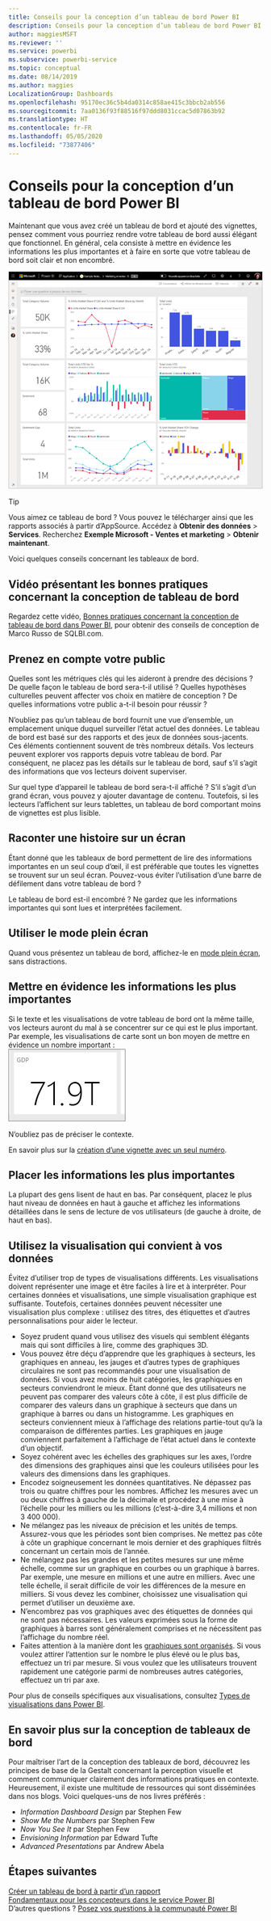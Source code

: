 ```yaml
---
title: Conseils pour la conception d’un tableau de bord Power BI
description: Conseils pour la conception d’un tableau de bord Power BI
author: maggiesMSFT
ms.reviewer: ''
ms.service: powerbi
ms.subservice: powerbi-service
ms.topic: conceptual
ms.date: 08/14/2019
ms.author: maggies
LocalizationGroup: Dashboards
ms.openlocfilehash: 95170ec36c5b4da0314c858ae415c3bbcb2ab556
ms.sourcegitcommit: 7aa0136f93f88516f97ddd8031ccac5d07863b92
ms.translationtype: HT
ms.contentlocale: fr-FR
ms.lasthandoff: 05/05/2020
ms.locfileid: "73877406"
---
```

# <a name="tips-for-designing-a-great-power-bi-dashboard"></a>Conseils pour la conception d’un tableau de bord Power BI
Maintenant que vous avez créé un tableau de bord et ajouté des vignettes, pensez comment vous pourriez rendre votre tableau de bord aussi élégant que fonctionnel. En général, cela consiste à mettre en évidence les informations les plus importantes et à faire en sorte que votre tableau de bord soit clair et non encombré.

![Exemple de tableau de bord Marketing et ventes](media/service-dashboards-design-tips/power-bi-marketing-sample-dashboard.png)

> [!TIP]
> Vous aimez ce tableau de bord ? Vous pouvez le télécharger ainsi que les rapports associés à partir d’AppSource. Accédez à **Obtenir des données** > **Services**. Recherchez **Exemple Microsoft - Ventes et marketing** > **Obtenir maintenant**.

Voici quelques conseils concernant les tableaux de bord.

## <a name="dashboard-design-best-practices-video"></a>Vidéo présentant les bonnes pratiques concernant la conception de tableau de bord

Regardez cette vidéo, [Bonnes pratiques concernant la conception de tableau de bord dans Power BI](https://www.youtube.com/watch?v=-tdkUYrzrio), pour obtenir des conseils de conception de Marco Russo de SQLBI.com.

## <a name="consider-your-audience"></a>Prenez en compte votre public
Quelles sont les métriques clés qui les aideront à prendre des décisions ? De quelle façon le tableau de bord sera-t-il utilisé ? Quelles hypothèses culturelles peuvent affecter vos choix en matière de conception ? De quelles informations votre public a-t-il besoin pour réussir ?

N’oubliez pas qu’un tableau de bord fournit une vue d’ensemble, un emplacement unique duquel surveiller l’état actuel des données. Le tableau de bord est basé sur des rapports et des jeux de données sous-jacents. Ces éléments contiennent souvent de très nombreux détails. Vos lecteurs peuvent explorer vos rapports depuis votre tableau de bord. Par conséquent, ne placez pas les détails sur le tableau de bord, sauf s’il s’agit des informations que vos lecteurs doivent superviser.

Sur quel type d’appareil le tableau de bord sera-t-il affiché ? S’il s’agit d’un grand écran, vous pouvez y ajouter davantage de contenu. Toutefois, si les lecteurs l’affichent sur leurs tablettes, un tableau de bord comportant moins de vignettes est plus lisible.

## <a name="tell-a-story-on-one-screen"></a>Raconter une histoire sur un écran
Étant donné que les tableaux de bord permettent de lire des informations importantes en un seul coup d’œil, il est préférable que toutes les vignettes se trouvent sur un seul écran. Pouvez-vous éviter l’utilisation d’une barre de défilement dans votre tableau de bord ?

Le tableau de bord est-il encombré ?  Ne gardez que les informations importantes qui sont lues et interprétées facilement.

## <a name="make-use-of-full-screen-mode"></a>Utiliser le mode plein écran
Quand vous présentez un tableau de bord, affichez-le en [mode plein écran](consumer/end-user-focus.md), sans distractions.

## <a name="accent-the-most-important-information"></a>Mettre en évidence les informations les plus importantes
Si le texte et les visualisations de votre tableau de bord ont la même taille, vos lecteurs auront du mal à se concentrer sur ce qui est le plus important. Par exemple, les visualisations de carte sont un bon moyen de mettre en évidence un nombre important :  
![Visualisation de carte](media/service-dashboards-design-tips/pbi_card.png)

N’oubliez pas de préciser le contexte.  

En savoir plus sur la [création d’une vignette avec un seul numéro](visuals/power-bi-visualization-card.md).

## <a name="place-the-most-important-information"></a>Placer les informations les plus importantes
La plupart des gens lisent de haut en bas. Par conséquent, placez le plus haut niveau de données en haut à gauche et affichez les informations détaillées dans le sens de lecture de vos utilisateurs (de gauche à droite, de haut en bas).

## <a name="use-the-right-visualization-for-the-data"></a>Utilisez la visualisation qui convient à vos données
Évitez d’utiliser trop de types de visualisations différents.  Les visualisations doivent représenter une image et être faciles à lire et à interpréter.  Pour certaines données et visualisations, une simple visualisation graphique est suffisante. Toutefois, certaines données peuvent nécessiter une visualisation plus complexe : utilisez des titres, des étiquettes et d’autres personnalisations pour aider le lecteur.  

* Soyez prudent quand vous utilisez des visuels qui semblent élégants mais qui sont difficiles à lire, comme des graphiques 3D. 
* Vous pouvez être déçu d’apprendre que les graphiques à secteurs, les graphiques en anneau, les jauges et d’autres types de graphiques circulaires ne sont pas recommandés pour une visualisation de données. Si vous avez moins de huit catégories, les graphiques en secteurs conviendront le mieux. Étant donné que des utilisateurs ne peuvent pas comparer des valeurs côte à côte, il est plus difficile de comparer des valeurs dans un graphique à secteurs que dans un graphique à barres ou dans un histogramme. Les graphiques en secteurs conviennent mieux à l’affichage des relations partie-tout qu’à la comparaison de différentes parties. Les graphiques en jauge conviennent parfaitement à l’affichage de l’état actuel dans le contexte d’un objectif.
* Soyez cohérent avec les échelles des graphiques sur les axes, l’ordre des dimensions des graphiques ainsi que les couleurs utilisées pour les valeurs des dimensions dans les graphiques.
* Encodez soigneusement les données quantitatives. Ne dépassez pas trois ou quatre chiffres pour les nombres. Affichez les mesures avec un ou deux chiffres à gauche de la décimale et procédez à une mise à l’échelle pour les milliers ou les millions (c’est-à-dire 3,4 millions et non 3 400 000).
* Ne mélangez pas les niveaux de précision et les unités de temps. Assurez-vous que les périodes sont bien comprises. Ne mettez pas côte à côte un graphique concernant le mois dernier et des graphiques filtrés concernant un certain mois de l’année.
* Ne mélangez pas les grandes et les petites mesures sur une même échelle, comme sur un graphique en courbes ou un graphique à barres. Par exemple, une mesure en millions et une autre en milliers. Avec une telle échelle, il serait difficile de voir les différences de la mesure en milliers. Si vous devez les combiner, choisissez une visualisation qui permet d’utiliser un deuxième axe.
* N’encombrez pas vos graphiques avec des étiquettes de données qui ne sont pas nécessaires. Les valeurs exprimées sous la forme de graphiques à barres sont généralement comprises et ne nécessitent pas l’affichage du nombre réel.
* Faites attention à la manière dont les [graphiques sont organisés](consumer/end-user-change-sort.md). Si vous voulez attirer l’attention sur le nombre le plus élevé ou le plus bas, effectuez un tri par mesure. Si vous voulez que les utilisateurs trouvent rapidement une catégorie parmi de nombreuses autres catégories, effectuez un tri par axe.  

Pour plus de conseils spécifiques aux visualisations, consultez [Types de visualisations dans Power BI](visuals/power-bi-visualization-types-for-reports-and-q-and-a.md).  

## <a name="learn-more-about-dashboard-design"></a>En savoir plus sur la conception de tableaux de bord
Pour maîtriser l’art de la conception des tableaux de bord, découvrez les principes de base de la Gestalt concernant la perception visuelle et comment communiquer clairement des informations pratiques en contexte. Heureusement, il existe une multitude de ressources qui sont disséminées dans nos blogs. Voici quelques-uns de nos livres préférés :

* *Information Dashboard Design* par Stephen Few  
* *Show Me the Numbers* par Stephen Few  
* *Now You See It* par Stephen Few  
* *Envisioning Information* par Edward Tufte  
* *Advanced Presentations* par Andrew Abela   

## <a name="next-steps"></a>Étapes suivantes
[Créer un tableau de bord à partir d’un rapport](service-dashboard-create.md)  
[Fondamentaux pour les concepteurs dans le service Power BI](service-basic-concepts.md)  
D’autres questions ? [Posez vos questions à la communauté Power BI](https://community.powerbi.com/)
